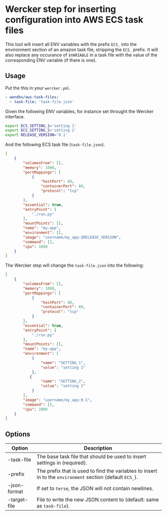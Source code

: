 # Wercker step for inserting configuration into AWS ECS task files

This tool will insert all ENV variables with the prefix `ECS_` into the environment section of an amazon task file, stripping the `ECS_` prefix. It will also replace any occurance of `$VARIABLE` in a task file with the value of the corresponding ENV variable (if there is one).

## Usage

Put the this in your `wercker.yml`.

```yml
- wendbv/aws-task-files:
  - task-file: 'task-file.json'
```

Given the following ENV variables, for instance set throught the Wercker interface.

```bash
export ECS_SETTING_1='setting 1'
export ECS_SETTING_2='setting 2'
export RELEASE_VERSION='0.1'
```

And the following ECS task file (`task-file.json`).

```json
[
    {
        "volumesFrom": [],
        "memory": 1000,
        "portMappings": [
            {
                "hostPort": 80,
                "containerPort": 80,
                "protocol": "tcp"
            }
        ],
        "essential": true,
        "entryPoint": [
            "./run.py"
        ],
        "mountPoints": [],
        "name": "my-app",
        "environment": [],
        "image": "username/my_app:$RELEASE_VERSION",
        "command": [],
        "cpu": 1000
    }
]
```

The Wercker step will change the `task-file.json` into the following:

```json
[
    {
        "volumesFrom": [],
        "memory": 1000,
        "portMappings": [
            {
                "hostPort": 80,
                "containerPort": 80,
                "protocol": "tcp"
            }
        ],
        "essential": true,
        "entryPoint": [
            "./run.py"
        ],
        "mountPoints": [],
        "name": "my-app",
        "environment": [
            {
                "name": "SETTING_1",
                "value": "setting 1"
            },
           {
                "name": "SETTING_2",
                "value": "setting 2"
            }
        ],
        "image": "username/my_app:0.1",
        "command": [],
        "cpu": 1000
    }
]
```

## Options

| Option       | Description                                                                                               |
| ------------ | --------------------------------------------------------------------------------------------------------- |
| -task-file   | The base task file that should be used to insert settings in (required).                                  |
| -prefix      | The prefix that is used to find the variables to insert in to the `environment` section (default `ECS_`). |
| -json-format | If set to `terse`, the JSON will not contain newlines.                                                    |
| -target-file | File to write the new JSON content to (default: same as `task-file`).                                     |
